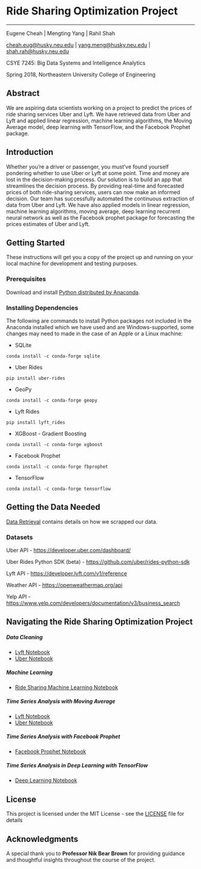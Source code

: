 # Ride Sharing Optimization Project
------------------------------------

Eugene Cheah | Mengting Yang | Rahil Shah

cheah.eug@husky.neu.edu | yang.meng@husky.neu.edu | shah.rah@husky.neu.edu

CSYE 7245: Big Data Systems and Intelligence Analytics

Spring 2018, Northeastern University College of Engineering

## Abstract
We are aspiring data scientists working on a project to predict the prices of ride sharing services Uber and Lyft. We have retrieved data from Uber and Lyft and applied linear regression, machine learning algorithms, the Moving Average model, deep learning with TensorFlow, and the Facebook Prophet package.

## Introduction
Whether you’re a driver or passenger, you must’ve found yourself pondering whether to use Uber or Lyft at some point. Time and money are lost in the decision-making process. Our solution is to build an app that streamlines the decision process. By providing real-time and forecasted prices of both ride-sharing services, users can now make an informed decision. Our team has successfully automated the continuous extraction of data from Uber and Lyft. We have also applied models in linear regression, machine learning algorithms, moving average, deep learning recurrent neural network as well as the Facebook prophet package for forecasting the prices estimates of Uber and Lyft.

## Getting Started
These instructions will get you a copy of the project up and running on your local machine for development and testing purposes.

### Prerequisites
Download and install [Python distributed by Anaconda](https://www.anaconda.com/download/).

### Installing Dependencies
The following are commands to install Python packages not included in the Anaconda installed which we have used and are Windows-supported, some changes may need to made in the case of an Apple or a Linux machine:
* SQLite
```
conda install -c conda-forge sqlite  
```

* Uber Rides
```
pip install uber-rides  
```

* GeoPy
```
conda install -c conda-forge geopy  
```

* Lyft Rides
```
pip install lyft_rides  
```

* XGBoost - Gradient Boosting
```
conda install -c conda-forge xgboost  
```

* Facebook Prophet
```
conda install -c conda-forge fbprophet
```

* TensorFlow
```
conda install -c conda-forge tensorflow 
```

## Getting the Data Needed
[Data Retrieval](https://github.com/rahilshah10/IS/blob/master/ADS/Final%20Project/Notebooks/Data%20Retrival.ipynb) contains details on how we scrapped our data.

### Datasets
Uber API - https://developer.uber.com/dashboard/

Uber Rides Python SDK (beta) - https://github.com/uber/rides-python-sdk 

Lyft API - https://developer.lyft.com/v1/reference 

Weather API - https://openweathermap.org/api

Yelp API - https://www.yelp.com/developers/documentation/v3/business_search 

## Navigating the Ride Sharing Optimization Project

##### Data Cleaning
* [Lyft Notebook](https://github.com/MandyYang86/Ride-Optimization/blob/master/Data%20Clean%20Part/DataClean_OneMonth_Lyft_Line.ipynb)
* [Uber Notebook](https://github.com/MandyYang86/Ride-Optimization/blob/master/Data%20Clean%20Part/DataClean_OneMonth_Uber_Pool.ipynb)

##### Machine Learning 
* [Ride Sharing Machine Learning Notebook](https://github.com/rahilshah10/IS/blob/master/ADS/Final%20Project/Notebooks/Machine%20Learning.ipynb)

##### Time Series Analysis with Moving Average
* [Lyft Notebook](https://github.com/MandyYang86/Ride-Optimization/blob/master/MA%20Model/Time%20Series%20-%20Moving%20Average%20Model-Lyft.ipynb)
* [Uber Notebook](https://github.com/MandyYang86/Ride-Optimization/blob/master/MA%20Model/Time%20Series%20-%20Moving%20Average%20Model-Uber.ipynb)

##### Time Series Analysis with Facebook Prophet 
* [Facebook Prophet Notebook](https://github.com/echeah/big_data_systems_and_intelligence_analytics/blob/master/rides_sharing_optimization_project/time_series_facebook_prophet.ipynb)

##### Time Series Analysis in Deep Learning with TensorFlow
* [Deep Learning Notebook](https://github.com/echeah/big_data_systems_and_intelligence_analytics/blob/master/rides_sharing_optimization_project/time_series_deep_learning_tensorflow.ipynb)

## License
This project is licensed under the MIT License - see the [LICENSE](LICENSE) file for details

## Acknowledgments
A special thank you to __Professor Nik Bear Brown__ for providing guidance and thoughtful insights throughout the course of the project.
